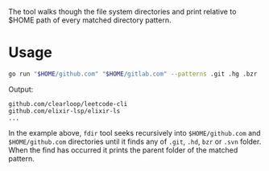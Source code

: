 The tool walks though the file system directories and print relative to $HOME
path of every matched directory pattern.

# Usage

```bash
go run "$HOME/github.com" "$HOME/gitlab.com" --patterns .git .hg .bzr .svn
```

Output:

```
github.com/clearloop/leetcode-cli
github.com/elixir-lsp/elixir-ls
...
```

In the example above, `fdir` tool seeks recursively into `$HOME/github.com` and
`$HOME/github.com` directories until it finds any of `.git`, `.hd`, `bzr` or
`.svn` folder. When the find has occurred it prints the parent folder of the
matched pattern.
